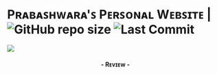 # Pʀᴀʙᴀꜱʜᴡᴀʀᴀ'ꜱ Pᴇʀꜱᴏɴᴀʟ Wᴇʙꜱɪᴛᴇ | ![GitHub repo size](https://img.shields.io/github/repo-size/WKR-prabashwara/wkrpabashwara.github.io?label=Repo%20Size) ![Last Commit](https://img.shields.io/github/last-commit/WKR-prabashwara/wkrpabashwara.github.io?color=red&label=Last%20commit&logo=damantha&logoColor=green)

<img src="https://telegra.ph/file/4b4ad5233bfb13c52a57a.png">
<h4 align="center">- Rᴇᴠɪᴇᴡ -<h4>
  
#

